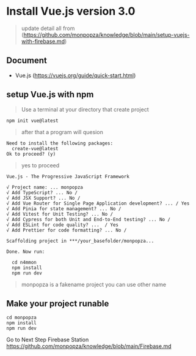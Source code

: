 # Install Vue.js version 3.0
> update detail all from (https://github.com/monpopza/knowledge/blob/main/setup-vuejs-with-firebase.md) 
## Document 
- Vue.js (https://vuejs.org/guide/quick-start.html)

## setup Vue.js with npm
> Use a terminal at your directory that create project
```
npm init vue@latest
```
> after that a program will quesion
```
Need to install the following packages:
  create-vue@latest
Ok to proceed? (y)
```
> yes to proceed 
```
Vue.js - The Progressive JavaScript Framework

√ Project name: ... monpopza
√ Add TypeScript? ... No / 
√ Add JSX Support? ... No /
√ Add Vue Router for Single Page Application development? ... / Yes
√ Add Pinia for state management? ... No /
√ Add Vitest for Unit Testing? ... No / 
√ Add Cypress for both Unit and End-to-End testing? ... No / 
√ Add ESLint for code quality? ...  / Yes
√ Add Prettier for code formatting? ... No /

Scaffolding project in ***/your_basefolder/monpopza...

Done. Now run:

  cd n4mmon
  npm install
  npm run dev

```
> monpopza is a fakename project you can use other name
## Make your project runable
```
cd monpopza
npm install
npm run dev
```

Go to Next Step Firebase Station
https://github.com/monpopza/knowledge/blob/main/Firebase.md
